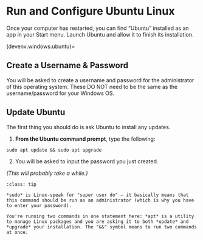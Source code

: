 # Run and Configure Ubuntu Linux

Once your computer has restarted, you can find “Ubuntu” installed as an app in your Start menu. Launch Ubuntu and allow it to finish its installation.

(devenv:windows:ubuntu)=
## Create a Username & Password
You will be asked to create a username and password for the administrator of this operating system. These DO NOT need to be the same as the username/password for your Windows OS.

## Update Ubuntu
The first thing you should do is ask Ubuntu to install any updates. 

1. **From the Ubuntu command prompt**, type the following:

```
sudo apt update && sudo apt upgrade
```

2. You will be asked to input the password you just created.

*(This will probably take a while.)*

`````{admonition} Pro Tip!
:class: tip

*sudo* is Linux-speak for "super user do" – it basically means that this command should be run as an administrator (which is why you have to enter your password).

You're running two commands in one statement here: *apt* is a utility to manage Linux packages and you are asking it to both *update* and *upgrade* your installation. The "&&" symbol means to run two commands at once.
`````